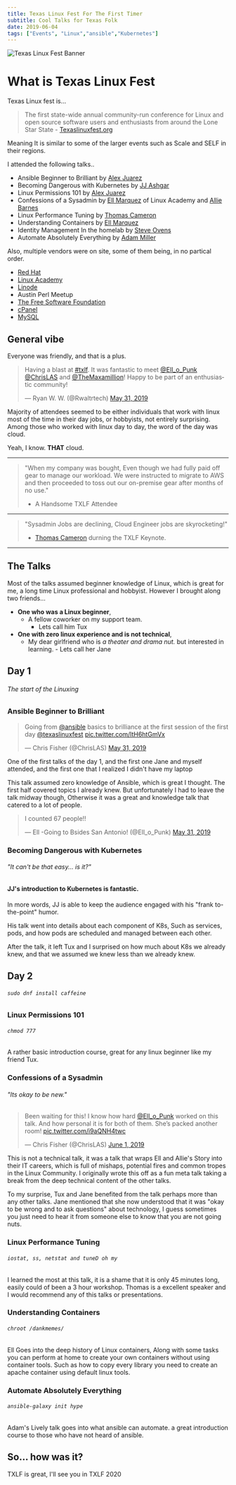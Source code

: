 ```yaml
---
title: Texas Linux Fest For The First Timer 
subtitle: Cool Talks for Texas Folk 
date: 2019-06-04
tags: ["Events", "Linux","ansible","Kubernetes"]
---
```



![Texas Linux Fest Banner](https://proxy.duckduckgo.com/iu/?u=https%3A%2F%2Fgould.cx%2Fted%2Fblog.pix%2Ftxlf19-logo-425.png&f=1 "TexasLinuxFestBanner")

# What is Texas Linux Fest

Texas Linux fest is...

> The first state-wide annual community-run conference for Linux and open source software users and enthusiasts from around the Lone Star State - [Texaslinuxfest.org](https://2019.texaslinuxfest.org/about.html#what-is-txlf)

Meaning It is similar to some of the larger events such as Scale and SELF in their regions.

I attended the following talks.. 

- Ansible Beginner to Brilliant by [Alex Juarez](https://twitter.com/mralexjuarez)
- Becoming Dangerous with Kubernetes by [JJ Ashgar](https://twitter.com/jjasghar)
- Linux Permissions 101 by [Alex Juarez](https://twitter.com/mralexjuarez)
- Confessions of a Sysadmin by [Ell Marquez](https://sites.google.com/ellopunk.com/evangelist/home) of Linux Academy and [Allie Barnes](https://twitter.com/ac1dgoddess)
- Linux Performance Tuning by [Thomas Cameron](https://twitter.com/thomasdcameron)
- Understanding Containers by [Ell Marquez](https://sites.google.com/ellopunk.com/evangelist/home)
- Identity Management In the homelab by [Steve Ovens](https://twitter.com/linuxovens)
- Automate Absolutely Everything by [Adam Miller](https://maxamillion.sh/)

Also, multiple vendors were on site, some of them being, in no partical order.

- [Red Hat](https://redhat.com)
- [Linux Academy](https://linuxacademy.com/)
- [Linode](https://www.linode.com/)
- Austin Perl Meetup
- [The Free Software Foundation](https://www.fsf.org/)
- [cPanel](https://cpanel.net/)
- [MySQL](https://www.mysql.com/)

## General vibe

Everyone was friendly, and that is a plus.


<blockquote class="twitter-tweet" data-lang="en"><p lang="en" dir="ltr">Having a blast at <a href="https://twitter.com/hashtag/txlf?src=hash&amp;ref_src=twsrc%5Etfw">#txlf</a>. It was fantastic to meet <a href="https://twitter.com/Ell_o_Punk?ref_src=twsrc%5Etfw">@Ell_o_Punk</a> <a href="https://twitter.com/ChrisLAS?ref_src=twsrc%5Etfw">@ChrisLAS</a> and <a href="https://twitter.com/TheMaxamillion?ref_src=twsrc%5Etfw">@TheMaxamillion</a>! Happy to be part of an enthusiastic community!</p>&mdash; Ryan W. W. (@Rwaltrtech) <a href="https://twitter.com/Rwaltrtech/status/1134521752543989761?ref_src=twsrc%5Etfw">May 31, 2019</a></blockquote>
<script async src="https://platform.twitter.com/widgets.js" charset="utf-8"></script>



Majority of attendees seemed to be either individuals that work with linux most of the time in their day jobs, or hobbyists, not entirely surprising. Among those who worked with linux day to day, the word of the day was cloud.

Yeah, I know. **THAT** cloud.

---

> "When my company was bought, Even though we had fully paid off gear to manage our workload. We were instructed to migrate to AWS and then proceeded to toss out our on-premise gear after months of no use."
>
> - A Handsome TXLF Attendee

---
> "Sysadmin Jobs are declining, Cloud Engineer jobs are skyrocketing!"
>
> - [Thomas Cameron](https://twitter.com/thomasdcameron) durning the TXLF Keynote. 

---


## The Talks

Most of the talks assumed beginner knowledge of Linux, which is great for me, a long time Linux professional and hobbyist. However I brought along two friends...

- **One who was a Linux beginner**,
  - A fellow coworker on my support team.
      - Lets call him Tux
- **One with zero linux experience and is not technical**, 
  - My dear girlfriend who is *a theater and drama nut.* but interested in learning.
        - Lets call her Jane

## Day 1
###### The start of the Linuxing
### Ansible Beginner to Brilliant

<blockquote class="twitter-tweet" data-lang="en"><p lang="en" dir="ltr">Going from <a href="https://twitter.com/ansible?ref_src=twsrc%5Etfw">@ansible</a> basics to brilliance at the first session of the first day <a href="https://twitter.com/texaslinuxfest?ref_src=twsrc%5Etfw">@texaslinuxfest</a> <a href="https://t.co/ltH6htGmVx">pic.twitter.com/ltH6htGmVx</a></p>&mdash; Chris Fisher (@ChrisLAS) <a href="https://twitter.com/ChrisLAS/status/1134463618899165185?ref_src=twsrc%5Etfw">May 31, 2019</a></blockquote>
<script async src="https://platform.twitter.com/widgets.js" charset="utf-8"></script>



One of the first talks of the day 1, and the first one Jane and myself attended, and the first one that I realized I didn't have my laptop

This talk assumed zero knowledge of Ansible, which is great I thought. The first half covered topics I already knew. But unfortunately I had to leave the talk midway though, Otherwise it was a great and knowledge talk that catered to a lot of people.

<blockquote class="twitter-tweet" data-lang="en"><p lang="en" dir="ltr">I counted 67 people!!</p>&mdash; Ell -Going to Bsides San Antonio! (@Ell_o_Punk) <a href="https://twitter.com/Ell_o_Punk/status/1134479018835742721?ref_src=twsrc%5Etfw">May 31, 2019</a></blockquote>
<script async src="https://platform.twitter.com/widgets.js" charset="utf-8"></script>




### Becoming Dangerous with Kubernetes
###### "It can't be that easy... is it?"

#### JJ's introduction to Kubernetes is fantastic.

In more words, JJ is able to keep the audience engaged with his "frank to-the-point" humor. 

His talk went into details about each component of K8s, Such as services, pods, and how pods are scheduled and managed between each other. 

After the talk, it left Tux and I surprised on how much about K8s we already knew, and that we assumed we knew less than we already knew. 



## Day 2
###### ```sudo dnf install caffeine```

### Linux Permissions 101
###### ```` chmod 777 ````
A rather basic introduction course, great for any linux beginner like my friend Tux. 

### Confessions of a Sysadmin 
###### "Its okay to be new."

<blockquote class="twitter-tweet" data-lang="en"><p lang="en" dir="ltr">Been waiting for this! I know how hard <a href="https://twitter.com/Ell_o_Punk?ref_src=twsrc%5Etfw">@Ell_o_Punk</a>  worked on this talk. And how personal it is for both of them.  She’s packed another room! <a href="https://t.co/i9aQNH4twc">pic.twitter.com/i9aQNH4twc</a></p>&mdash; Chris Fisher (@ChrisLAS) <a href="https://twitter.com/ChrisLAS/status/1134854109843120129?ref_src=twsrc%5Etfw">June 1, 2019</a></blockquote>
<script async src="https://platform.twitter.com/widgets.js" charset="utf-8"></script>

This is not a technical talk, it was a talk that wraps Ell and Allie's Story into their IT careers, which is full of mishaps, potential fires and common tropes in the Linux Community. I originally wrote this off as a fun meta talk taking a break from the deep technical content of the other talks. 

To my surprise, Tux and Jane benefited from the talk perhaps more than any other talks. Jane mentioned that she now understood that it was "okay to be wrong and to ask questions" about technology, I guess sometimes you just need to hear it from someone else to know that you are not going nuts.



### Linux Performance Tuning
###### ``` iostat, ss, netstat and tuneD oh my ```

I learned the most at this talk, it is a shame that it is only 45 minutes long, easily could of been a 3 hour workshop. Thomas is a excellent speaker and I would recommend any of this talks or presentations. 


### Understanding Containers
###### ``` chroot /dankmemes/ ```
Ell Goes into the deep history of Linux containers, Along with some tasks you can perform at home to create your own containers without using container tools. Such as how to copy every library you need to create an apache container using default linux tools.


### Automate Absolutely Everything
###### ``` ansible-galaxy init hype ```
Adam's Lively talk goes into what ansible can automate. a great introduction course to those who have not heard of ansible. 


## So... how was it?

TXLF is great, I'll see you in TXLF 2020